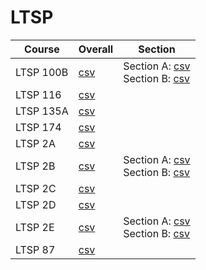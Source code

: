 # LTSP

| Course | Overall | Section |
| ------ | ------- | ------- |
| LTSP 100B | [csv](https://github.com/UCSD-Historical-Enrollment-Data/2024Spring/blob/main/overall/LTSP%20100B.csv) | Section A: [csv](https://github.com/UCSD-Historical-Enrollment-Data/2024Spring/blob/main/section/LTSP%20100B_A.csv)<br>Section B: [csv](https://github.com/UCSD-Historical-Enrollment-Data/2024Spring/blob/main/section/LTSP%20100B_B.csv) |
| LTSP 116 | [csv](https://github.com/UCSD-Historical-Enrollment-Data/2024Spring/blob/main/overall/LTSP%20116.csv) |  |
| LTSP 135A | [csv](https://github.com/UCSD-Historical-Enrollment-Data/2024Spring/blob/main/overall/LTSP%20135A.csv) |  |
| LTSP 174 | [csv](https://github.com/UCSD-Historical-Enrollment-Data/2024Spring/blob/main/overall/LTSP%20174.csv) |  |
| LTSP 2A | [csv](https://github.com/UCSD-Historical-Enrollment-Data/2024Spring/blob/main/overall/LTSP%202A.csv) |  |
| LTSP 2B | [csv](https://github.com/UCSD-Historical-Enrollment-Data/2024Spring/blob/main/overall/LTSP%202B.csv) | Section A: [csv](https://github.com/UCSD-Historical-Enrollment-Data/2024Spring/blob/main/section/LTSP%202B_A.csv)<br>Section B: [csv](https://github.com/UCSD-Historical-Enrollment-Data/2024Spring/blob/main/section/LTSP%202B_B.csv) |
| LTSP 2C | [csv](https://github.com/UCSD-Historical-Enrollment-Data/2024Spring/blob/main/overall/LTSP%202C.csv) |  |
| LTSP 2D | [csv](https://github.com/UCSD-Historical-Enrollment-Data/2024Spring/blob/main/overall/LTSP%202D.csv) |  |
| LTSP 2E | [csv](https://github.com/UCSD-Historical-Enrollment-Data/2024Spring/blob/main/overall/LTSP%202E.csv) | Section A: [csv](https://github.com/UCSD-Historical-Enrollment-Data/2024Spring/blob/main/section/LTSP%202E_A.csv)<br>Section B: [csv](https://github.com/UCSD-Historical-Enrollment-Data/2024Spring/blob/main/section/LTSP%202E_B.csv) |
| LTSP 87 | [csv](https://github.com/UCSD-Historical-Enrollment-Data/2024Spring/blob/main/overall/LTSP%2087.csv) |  |
